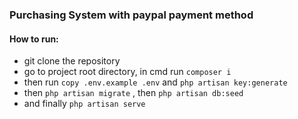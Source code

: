 ### Purchasing System with paypal payment method



#### How to run: 
* git clone the repository
* go to project root directory, in cmd run `composer i ` 
* then run `copy .env.example .env` and `php artisan key:generate`
* then `php artisan migrate` ,  then ` php artisan db:seed `
* and finally `php artisan serve`